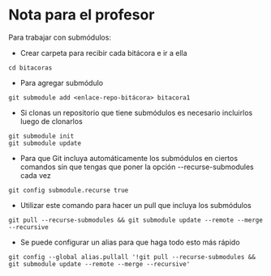 # Nota para el profesor

Para trabajar con submódulos:

- Crear carpeta para recibir cada bitácora e ir a ella

```
cd bitacoras
```

- Para agregar submódulo

```
git submodule add <enlace-repo-bitácora> bitacora1   
```

- Si clonas un repositorio que tiene submódulos es necesario incluirlos luego de clonarlos

```
git submodule init
git submodule update
```

- Para que Git incluya automáticamente los submódulos en ciertos comandos sin que tengas que poner la opción --recurse-submodules cada vez

```
git config submodule.recurse true
```



- Utilizar este comando para hacer un pull que incluya los submódulos

```
git pull --recurse-submodules && git submodule update --remote --merge --recursive
```

- Se puede configurar un alias para que haga todo esto más rápido

```
git config --global alias.pullall '!git pull --recurse-submodules && git submodule update --remote --merge --recursive'
```